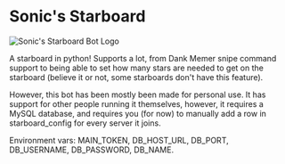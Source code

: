 # Sonic's Starboard

![Sonic's Starboard Bot Logo](https://cdn.discordapp.com/avatars/700857077672706120/4c9a04b10f199039dd8975736d705888.png?size=256)

A starboard in python! Supports a lot, from Dank Memer snipe command support to being able to set how many stars are needed to get on the starboard (believe it or not, some starboards don't have this feature).

However, this bot has been mostly been made for personal use. It has support for other people running it themselves, however, it requires a MySQL database, and requires you (for now) to manually add a row in starboard_config for every server it joins.

Environment vars: MAIN_TOKEN, DB_HOST_URL, DB_PORT, DB_USERNAME, DB_PASSWORD, DB_NAME.
